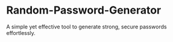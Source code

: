 # Random-Password-Generator
A simple yet effective tool to generate strong, secure passwords effortlessly.
